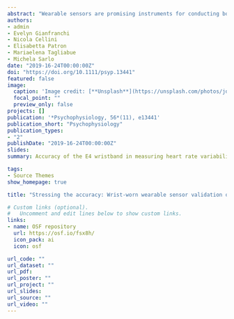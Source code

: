 ```yaml
---
abstract: "Wearable sensors are promising instruments for conducting both laboratory and ambulatory research in psychophysiology. However, scholars should be aware of their measurement error and the conditions in which accuracy is achieved. This study aimed to assess the accuracy of a wearable sensor designed for research purposes, the E4 wristband (Empatica, Milan, Italy), in measuring heart rate (HR), heart rate variability (HRV), and skin conductance (SC) over five laboratory conditions widely used in stress reactivity research (seated rest, paced breathing, orthostatic, Stroop, speech task) and two ecological conditions (slow walking, keyboard typing). Forty healthy participants concurrently wore the wristband and two gold standard measurement systems (i.e., electrocardiography and finger SC sensor). The wristband accuracy was determined by evaluating the signal quality and the correlations with and the Bland‐Altman plots against gold standard‐derived measurements. Moreover, exploratory analyses were performed to assess predictors of measurement error. Mean HR measures showed the best accuracy over all conditions. HRV measures showed satisfactory accuracy in seated rest, paced breathing, and recovery conditions but not in dynamic conditions, including speaking. Accuracy was diminished by wrist movements, cognitive and emotional stress, nonstationarity, and larger wrist circumferences. Wrist SC measures showed neither correlation nor visual resemblance with finger SC signal, suggesting that the two sites may reflect different phenomena. Future studies are needed to assess the responsivity of wrist SC to emotional and cognitive stress. Limitations and implications for laboratory and ambulatory research are discussed."
authors:
- admin
- Evelyn Gianfranchi
- Nicola Cellini
- Elisabetta Patron
- Mariaelena Tagliabue
- Michela Sarlo
date: "2019-16-24T00:00:00Z"
doi: "https://doi.org/10.1111/psyp.13441"
featured: false
image:
  caption: 'Image credit: [**Unsplash**](https://unsplash.com/photos/jdD8gXaTZsc)'
  focal_point: ""
  preview_only: false
projects: []
publication: '*Psychophysiology, 56*(11), e13441'
publication_short: "Psychophysiology"
publication_types:
- "2"
publishDate: "2019-16-24T00:00:00Z"
slides: 
summary: Accuracy of the E4 wristband in measuring heart rate variability (HRV) and electrodermal activity (EDA) compared to ECG and finger EDA.

tags:
- Source Themes
show_homepage: true

title: "Stressing the accuracy: Wrist-worn wearable sensor validation over different conditions"

# Custom links (optional).
#   Uncomment and edit lines below to show custom links.
links:
- name: OSF repository
  url: https://osf.io/fsx8h/
  icon_pack: ai
  icon: osf

url_code: ""
url_dataset: ""
url_pdf: 
url_poster: ""
url_project: ""
url_slides:
url_source: ""
url_video: ""
---
```

